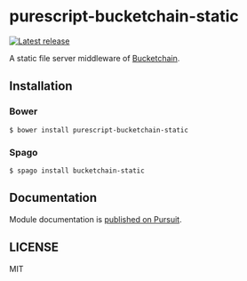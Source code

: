 # purescript-bucketchain-static

[![Latest release](http://img.shields.io/github/release/Bucketchain/purescript-bucketchain-static.svg)](https://github.com/Bucketchain/purescript-bucketchain-static/releases)

A static file server middleware of [Bucketchain](https://github.com/Bucketchain/purescript-bucketchain).

## Installation

### Bower

```
$ bower install purescript-bucketchain-static
```

### Spago

```
$ spago install bucketchain-static
```

## Documentation

Module documentation is [published on Pursuit](http://pursuit.purescript.org/packages/purescript-bucketchain-static).

## LICENSE

MIT
